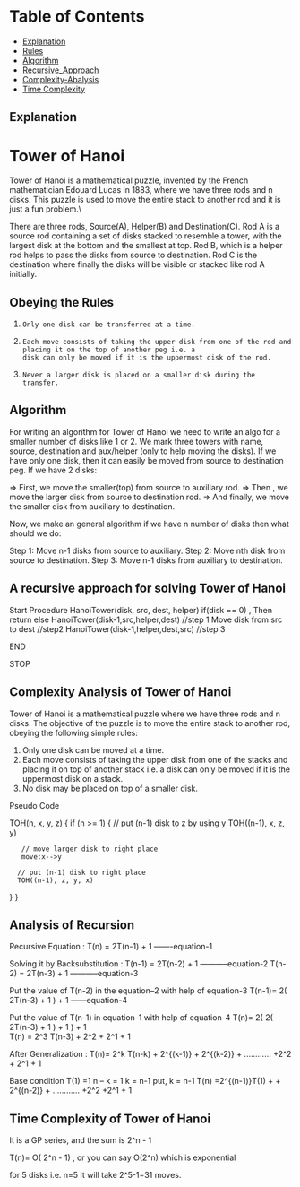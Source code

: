 # Table of Contents
* [Explanation](#explanation)
* [Rules](#obeying_the_rules)
* [Algorithm](#algorithm)
* [Recursive_Approach](#A-recursive_approach_for_solving_Tower_of_Hanoi) 
* [Complexity-Abalysis](#complexity-analysis-of-tower-of-hanoi)
* [Time Complexity](#time-complexity-of-tower-of-hanoi) 


## Explanation

<h1> Tower of Hanoi </h1>

Tower of Hanoi is a mathematical puzzle, invented by the French mathematician Edouard Lucas in 1883, where we have three rods and n disks. This puzzle is used to move the entire stack to another rod and it is just a fun problem.\


There are three rods, Source(A), Helper(B) and Destination(C). Rod A is a source rod containing a set of disks stacked to resemble a tower, with the largest disk at the bottom and the smallest at top. Rod B, which is a helper rod helps to pass the disks from source to destination. Rod C is the destination where finally the disks will be visible or stacked like rod A initially.

## Obeying the Rules

1.     Only one disk can be transferred at a time.

2.     Each move consists of taking the upper disk from one of the rod and placing it on the top of another peg i.e. a    
       disk can only be moved if it is the uppermost disk of the rod.

3.     Never a larger disk is placed on a smaller disk during the transfer.

## Algorithm

For writing  an algorithm for Tower of Hanoi we need to write an algo for a smaller number of disks like 1 or 2.  We mark three towers with name, source, destination and aux/helper (only to help moving the disks). If we have only one disk, then it can easily be moved from source to destination peg. 
If we have 2 disks:

=> First, we move the smaller(top) from source to auxillary rod.
=> Then , we move the larger disk from source to destination rod.
=> And finally, we move the smaller disk from auxiliary to destination.


Now, we make an general algorithm if we have n number of disks then what should we do:

Step 1: Move n-1 disks from source to auxiliary.
Step 2: Move nth disk from source to destination.
Step 3: Move n-1 disks from auxiliary to destination.

## A recursive approach for solving Tower of Hanoi

Start
Procedure HanoiTower(disk, src, dest, helper)
	if(disk == 0) , Then
return
else
HanoiTower(disk-1,src,helper,dest)   	//step 1
Move disk from src to dest            	   	//step2
HanoiTower(disk-1,helper,dest,src) 	//step 3

END

STOP

## Complexity Analysis of Tower of Hanoi

Tower of Hanoi is a mathematical puzzle where we have three rods and n disks. The objective of the puzzle is to move the entire stack to another rod, obeying the following simple rules: 
1) Only one disk can be moved at a time. 
2) Each move consists of taking the upper disk from one of the stacks and placing it on top of another stack i.e. a disk can only be moved if it is the uppermost disk on a stack. 
3) No disk may be placed on top of a smaller disk. 

Pseudo Code 
 

TOH(n, x, y, z)
{
   if (n >= 1)
   {
      // put (n-1) disk to z by using y
      TOH((n-1), x, z, y)
   
       // move larger disk to right place
       move:x-->y
     
      // put (n-1) disk to right place 
      TOH((n-1), z, y, x)
   }
}
## Analysis of Recursion 

Recursive Equation : T(n) = 2T(n-1) + 1   ——-equation-1 

Solving it by Backsubstitution : 
T(n-1) = 2T(n-2) + 1   ———–equation-2 
T(n-2) = 2T(n-3) + 1   ———–equation-3 

Put the value of T(n-2) in the equation–2 with help of equation-3 
T(n-1)= 2( 2T(n-3) + 1 ) + 1   ——equation-4 

Put the value of T(n-1) in equation-1 with help of equation-4 
T(n)= 2( 2( 2T(n-3) + 1 ) + 1 ) + 1   
T(n) = 2^3 T(n-3) + 2^2 + 2^1 + 1   

After Generalization : 
T(n)= 2^k T(n-k) + 2^{(k-1)} + 2^{(k-2)} + ............ +2^2 + 2^1 + 1   

Base condition T(1) =1 
n – k = 1 
k = n-1
put, k = n-1
T(n) =2^{(n-1)}T(1) + + 2^{(n-2)} + ............ +2^2 +2^1 + 1   


## Time Complexity of Tower of Hanoi

It is a GP series, and the sum is 2^n - 1   

T(n)= O( 2^n - 1)   , or you can say O(2^n)   which is exponential

for 5 disks i.e. n=5 It will take 2^5-1=31 moves.





